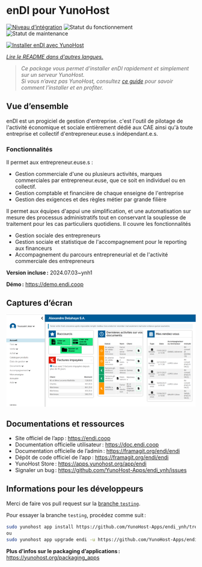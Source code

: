 <!--
Nota bene : ce README est automatiquement généré par <https://github.com/YunoHost/apps/tree/master/tools/readme_generator>
Il NE doit PAS être modifié à la main.
-->

# enDI pour YunoHost

[![Niveau d’intégration](https://dash.yunohost.org/integration/endi.svg)](https://ci-apps.yunohost.org/ci/apps/endi/) ![Statut du fonctionnement](https://ci-apps.yunohost.org/ci/badges/endi.status.svg) ![Statut de maintenance](https://ci-apps.yunohost.org/ci/badges/endi.maintain.svg)

[![Installer enDI avec YunoHost](https://install-app.yunohost.org/install-with-yunohost.svg)](https://install-app.yunohost.org/?app=endi)

*[Lire le README dans d'autres langues.](./ALL_README.md)*

> *Ce package vous permet d’installer enDI rapidement et simplement sur un serveur YunoHost.*  
> *Si vous n’avez pas YunoHost, consultez [ce guide](https://yunohost.org/install) pour savoir comment l’installer et en profiter.*

## Vue d’ensemble

enDI est un progiciel de gestion d'entreprise. c'est l'outil de pilotage de
l'activité économique et sociale entièrement dédié aux CAE ainsi qu'à toute
entreprise et collectif d'entrepreneur.euse.s indépendant.e.s.

### Fonctionnalités

Il permet aux entrepreneur.euse.s :

* Gestion commerciale d'une ou plusieurs activités, marques commerciales par entrepreneur.euse, que ce soit en individuel ou en collectif.
* Gestion comptable et financière de chaque enseigne de l'entreprise
* Gestion des exigences et des règles métier par grande filière

Il permet aux équipes d'appui une simplification, et une automatisation sur mesure des processus administratifs tout en conservant la souplesse de traitement pour les cas particuliers quotidiens. Il couvre les fonctionnalités

* Gestion sociale des entrepreneurs
* Gestion sociale et statistique de l'accompagnement pour le reporting aux financeurs
* Accompagnement du parcours entrepreneurial et de l'activité commerciale des entrepreneurs


**Version incluse :** 2024.07.03~ynh1

**Démo :** <https://demo.endi.coop>

## Captures d’écran

![Capture d’écran de enDI](./doc/screenshots/accueil.png)

## Documentations et ressources

- Site officiel de l’app : <https://endi.coop>
- Documentation officielle utilisateur : <https://doc.endi.coop>
- Documentation officielle de l’admin : <https://framagit.org/endi/endi>
- Dépôt de code officiel de l’app : <https://framagit.org/endi/endi>
- YunoHost Store : <https://apps.yunohost.org/app/endi>
- Signaler un bug : <https://github.com/YunoHost-Apps/endi_ynh/issues>

## Informations pour les développeurs

Merci de faire vos pull request sur la [branche `testing`](https://github.com/YunoHost-Apps/endi_ynh/tree/testing).

Pour essayer la branche `testing`, procédez comme suit :

```bash
sudo yunohost app install https://github.com/YunoHost-Apps/endi_ynh/tree/testing --debug
ou
sudo yunohost app upgrade endi -u https://github.com/YunoHost-Apps/endi_ynh/tree/testing --debug
```

**Plus d’infos sur le packaging d’applications :** <https://yunohost.org/packaging_apps>
